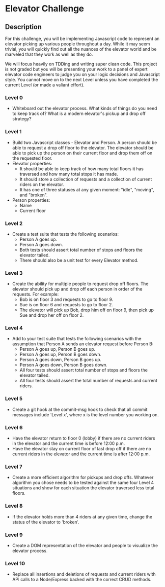 # Elevator Challenge

## Description
For this challenge, you will be implementing Javascript code to represent an elevator picking up various people throughout a day. While it may seem trivial, you will quickly find out all the nuances of the elevator world and be marveled that they work as well as they do.

We will focus heavily on TDDing and writing super clean code. This project is not graded but you will be presenting your work to a panel of expert elevator code engineers to judge you on your logic decisions and Javascript style. You cannot move on to the next Level unless you have completed the current Level (or made a valiant effort).

### Level 0
* Whiteboard out the elevator process. What kinds of things do you need to keep track of? What is a modern elevator's pickup and drop off strategy?

### Level 1
* Build two Javascript classes - Elevator and Person. A
person should be able to request a drop off floor to the elevator. The elevator should be able to pick up the person on their current floor and drop them off on the requested floor.
* Elevator properties:
  * It should be able to keep track of how many total floors it has traversed and how many total stops it has made.
  * It should store a collection of requests and a collection of current riders on the elevator.
  * It has one of three statuses at any given moment: "idle", "moving", and "broken".
* Person properties:
  * Name
  * Current floor

### Level 2
* Create a test suite that tests the following scenarios:
  * Person A goes up.
  * Person A goes down.
  * Both tests should assert total number of stops and floors the elevator tailed.
  * There should also be a unit test for every Elevator method.

### Level 3
* Create the ability for multiple people to request drop off floors. The elevator should pick up and drop off each person in order of the requests. For example:
  * Bob is on floor 3 and requests to go to floor 9.
  * Sue is on floor 6 and requests to go to floor 2.
  * The elevator will pick up Bob, drop him off on floor 9, then pick up Sue and drop her off on floor 2.

### Level 4
* Add to your test suite that tests the following scenarios with the assumption that Person A sends an elevator request before Person B:
  *  Person A goes up, Person B goes up.
  *  Person A goes up, Person B goes down.
  *  Person A goes down, Person B goes up.
  *  Person A goes down, Person B goes down.
  * All four tests should assert total number of stops and floors the elevator tailed.
  * All four tests should assert the total number of requests and current riders.

### Level 5
* Create a git hook at the commit-msg hook to check that all commit messages include 'Level x', where x is the level number you working on.

### Level 6
* Have the elevator return to floor 0 (lobby) if there are no current riders in the elevator and the current time is before 12:00 p.m.
* Have the elevator stay on current floor of last drop off if there are no current riders in the elevator and the current time is after 12:00 p.m.

### Level 7
* Create a more efficient algorithm for pickups and drop offs. Whatever algorithm you chose needs to be tested against the same four Level 4 situations and show for each situation the elevator traversed less total floors.

### Level 8
* If the elevator holds more than 4 riders at any given time, change the status of the elevator to 'broken'.

### Level 9
* Create a DOM representation of the elevator and people to visualize the elevator process.

### Level 10
* Replace all insertions and deletions of requests and current riders with API calls to a Node/Express backed with the correct CRUD methods.
